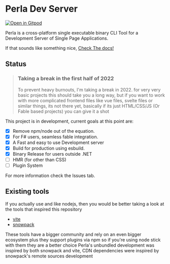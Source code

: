 # Perla Dev Server

[![Open in Gitpod](https://gitpod.io/button/open-in-gitpod.svg)](https://gitpod.io/#https://github.com/AngelMunoz/Perla)

Perla is a cross-platform single executable binary CLI Tool for a Development Server of Single Page Applications.

If that sounds like something nice, [Check The docs!](https://perla-docs.web.app/)

## Status

> ### Taking a break in the first half of 2022
> 
> To prevent heavy burnouts, I'm taking a break in 2022. for very very basic projects this should take you a long way, but if you want to work with more complicated frontend files like vue files, svelte files or similar things, its not there yet, basically if its just HTML/CSS/JS (Or Fable based projects) you can give it a shot

This project is in development, current goals at this point are:

- [x] Remove npm/node out of the equation.
- [x] For F# users, seamless fable integration.
- [x] A Fast and easy to use Development server
- [x] Build for production using esbuild.
- [x] Binary Release for users outside .NET
- [ ] HMR (for other than CSS)
- [ ] Plugin System

For more information check the Issues tab.

## Existing tools

If you actually use and like nodejs, then you would be better taking a look at the tools that inspired this repository

- [vite](https://vitejs.dev/)
- [snowpack](https://www.snowpack.dev/)

These tools have a bigger community and rely on an even bigger ecosystem plus they support plugins via npm so if you're using node stick with them they are a better choice
Perla's unbundled development was inspired by both snowpack and vite, CDN dependencies were inspired by snowpack's remote sources development
